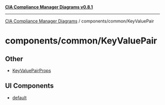 [**CIA Compliance Manager Diagrams v0.8.1**](../../../README.md)

***

[CIA Compliance Manager Diagrams](../../../modules.md) / components/common/KeyValuePair

# components/common/KeyValuePair

## Other

- [KeyValuePairProps](interfaces/KeyValuePairProps.md)

## UI Components

- [default](functions/default.md)
